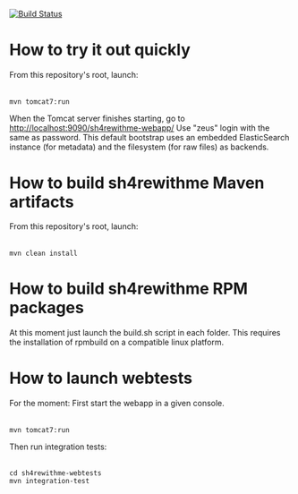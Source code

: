 [![Build Status](https://buildhive.cloudbees.com/job/devopsmercenaries/job/sh4rewithme/badge/icon)](https://buildhive.cloudbees.com/job/devopsmercenaries/job/sh4rewithme/)

How to try it out quickly
========================================
From this repository's root, launch:
######
    mvn tomcat7:run

When the Tomcat server finishes starting, go to <a href="http://localhost:9090/sh4rewithme-webapp">http://localhost:9090/sh4rewithme-webapp/</a>
Use "zeus" login with the same as password. 
This default bootstrap uses an embedded ElasticSearch instance (for metadata) and the filesystem (for raw files) as backends.

How to build sh4rewithme Maven artifacts
========================================
From this repository's root, launch:
######
    mvn clean install

How to build sh4rewithme RPM packages
=====================================
At this moment just launch the build.sh script in each folder.
This requires the installation of rpmbuild on a compatible linux platform.

How to launch webtests
=====================================
For the moment:
First start the webapp in a given console.
######
    mvn tomcat7:run

Then run integration tests:
######
    cd sh4rewithme-webtests
    mvn integration-test


